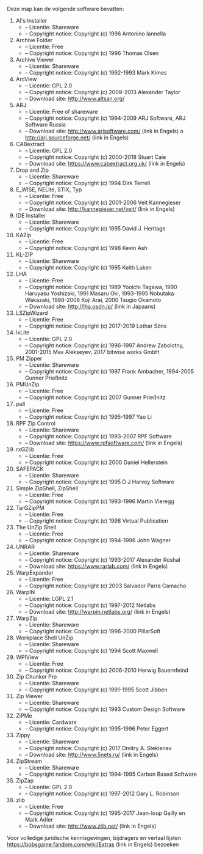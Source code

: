 ﻿Deze map kan de volgende software bevatten:

1. AI's Installer
   - – Licentie: Shareware
   - – Copyright notice: Copyright (c) 1996 Antonino Iannella
2. Archive Folder
   - – Licentie: Free
   - – Copyright notice: Copyright (c) 1996 Thomas Olsen
3. Archive Viewer
   - – Licentie: Shareware
   - – Copyright notice: Copyright (c) 1992-1993 Mark Kimes
4. ArcView
   - – Licentie: GPL 2.0
   - – Copyright notice: Copyright (c) 2009-2013 Alexander Taylor
   - – Download site: http://www.altsan.org/
5. ARJ
   - – Licentie: Free of shareware
   - – Copyright notice: Copyright (c) 1994-2009 ARJ Software, ARJ Software Russia
   - – Download site: http://www.arjsoftware.com/ (link in Engels) o http://arj.sourceforge.net/ (link in Engels)
6. CABextract
   - – Licentie: GPL 2.0
   - – Copyright notice: Copyright (c) 2000-2018 Stuart Caie
   - – Download site: https://www.cabextract.org.uk/ (link in Engels)
7. Drop and Zip
   - – Licentie: Shareware
   - – Copyright notice: Copyright (c) 1994 Dirk Terrell
8. E_WISE, NELite, STIX, Typ
   - – Licentie: Free
   - – Copyright notice: Copyright (c) 2001-2006 Veit Kannegieser
   - – Download site: http://kannegieser.net/veit/ (link in Engels)
9. IDE Installer
   - – Licentie: Shareware
   - – Copyright notice: Copyright (c) 1995 David J. Heritage
10. KAZip
    - – Licentie: Free
    - – Copyright notice: Copyright (c) 1998 Kevin Ash
11. KL-ZIP
    - – Licentie: Shareware
    - – Copyright notice: Copyright (c) 1995 Keith Luken
12. LHA
    - – Licentie: Free
    - – Copyright notice: Copyright (c) 1989 Yooichi Tagawa, 1990 Haruyasu Yoshizaki, 1991 Masaru Oki, 1993-1995 Nobutaka Wakazaki, 1998-2008 Koji Arai, 2000 Tsugio Okamoto
    - – Download site: http://lha.osdn.jp/ (link in Japaans)
13. LSZipWizard
    - – Licentie: Free
    - – Copyright notice: Copyright (c) 2017-2019 Lothar Söns
14. lxLite
    - – Licentie: GPL 2.0
    - – Copyright notice: Copyright (c) 1996-1997 Andrew Zabolotny, 2001-2015 Max Alekseyev, 2017 bitwise works GmbH
15. PM Zipper
    - – Licentie: Shareware
    - – Copyright notice: Copyright (c) 1997 Frank Ambacher, 1994-2005 Gunner Prießnitz
16. PMUnZip
    - – Licentie: Free
    - – Copyright notice: Copyright (c) 2007 Gunner Prießnitz
17. pull
    - – Licentie: Free
    - – Copyright notice: Copyright (c) 1995-1997 Yao Li
18. RPF Zip Control
    - – Licentie: Shareware
    - – Copyright notice: Copyright (c) 1993-2007 RPF Software
    - – Download site: https://www.rpfsoftware.com/ (link in Engels)
19. rxGZlib
    - – Licentie: Free
    - – Copyright notice: Copyright (c) 2000 Daniel Hellerstein
20. SAFEPACK
    - – Licentie: Shareware
    - – Copyright notice: Copyright (c) 1995 D J Harvey Software
21. Simple ZipShell, ZipShell
    - – Licentie: Free
    - – Copyright notice: Copyright (c) 1993-1996 Martin Vieregg
22. TarGZipPM
    - – Licentie: Free
    - – Copyright notice: Copyright (c) 1998 Virtual Publication
23. The UnZip Shell
    - – Licentie: Free
    - – Copyright notice: Copyright (c) 1994-1996 John Wagner
24. UNRAR
    - – Licentie: Shareware
    - – Copyright notice: Copyright (c) 1993-2017 Alexander Roshal
    - – Download site: https://www.rarlab.com/ (link in Engels)
25. WarpExpander
    - – Licentie: Free
    - – Copyright notice: Copyright (c) 2003 Salvador Parra Camacho
26. WarpIN
    - – Licentie: LGPL 2.1
    - – Copyright notice: Copyright (c) 1997-2012 Netlabs
    - – Download site: http://warpin.netlabs.org/ (link in Engels)
27. WarpZip
    - – Licentie: Shareware
    - – Copyright notice: Copyright (c) 1996-2000 PillarSoft
28. Workplace Shell UnZip
    - – Licentie: Shareware
    - – Copyright notice: Copyright (c) 1994 Scott Maxwell
29. WPIView
    - – Licentie: Free
    - – Copyright notice: Copyright (c) 2006-2010 Herwig Bauernfeind
30. Zip Chunker Pro
    - – Licentie: Shareware
    - – Copyright notice: Copyright (c) 1991-1995 Scott Jibben
31. Zip Viewer
    - – Licentie: Shareware
    - – Copyright notice: Copyright (c) 1993 Custom Design Software
32. ZiPMe
    - – Licentie: Cardware
    - – Copyright notice: Copyright (c) 1995-1996 Peter Eggert
33. Zippy
    - – Licentie: Shareware
    - – Copyright notice: Copyright (c) 2017 Dmitry A. Steklenev
    - – Download site: http://www.5nets.ru/ (link in Engels)
34. ZipStream
    - – Licentie: Shareware
    - – Copyright notice: Copyright (c) 1994-1995 Carbon Based Software
35. ZipZap
    - – Licentie: GPL 2.0
    - – Copyright notice: Copyright (c) 1997-2012 Gary L. Robinson
36. zlib
    - – Licentie: Free
    - – Copyright notice: Copyright (c) 1995-2017 Jean-loup Gailly en Mark Adler
    - – Download site: http://www.zlib.net/ (link in Engels)

Voor volledige juridische kennisgevingen, bijdragers en vertaal lijsten https://bobsgame.fandom.com/wiki/Extras (link in Engels) bezoeken